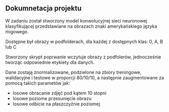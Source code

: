 ## Dokumnetacja projektu

W zadaniu został stworzony model konwolucyjnej sieci neuronowej klasyfikującej przedstawiane na obrazach znaki amerykańskiego języka migowego.

Dostępne był obrazy w podfolderach, dla każdej z dostępnych klas: 0, A, B lub C

Stworzony skrypt poprwanie wczytuje obrazy z podfolerów, jednocześnie tworząc odpowiednie etykiety dla danych.

Dane zostają znormalizowane, podzielone na zbiory treningowe, walidacyjne i testowe w proporcji 80/10/10, a następnie zaugmentowane za pomocą takich parametów jak:
* losowe obracanie zdjęć pod kątem 10 stopni
* losowe poziome przesunięcie obrazu
* losowe odbicie na płaszczyźnie poziomej


